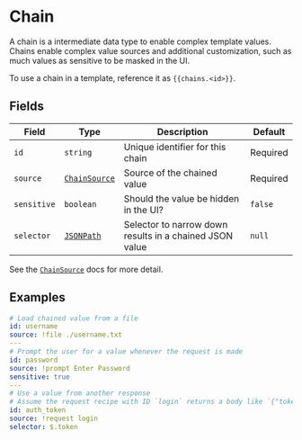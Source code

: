 # Chain

A chain is a intermediate data type to enable complex template values. Chains enable complex value sources and additional customization, such as much values as sensitive to be masked in the UI.

To use a chain in a template, reference it as `{{chains.<id>}}`.

## Fields

| Field       | Type                                                                                   | Description                                             | Default  |
| ----------- | -------------------------------------------------------------------------------------- | ------------------------------------------------------- | -------- |
| `id`        | `string`                                                                               | Unique identifier for this chain                        | Required |
| `source`    | [`ChainSource`](./chain_source.md)                                                     | Source of the chained value                             | Required |
| `sensitive` | `boolean`                                                                              | Should the value be hidden in the UI?                   | `false`  |
| `selector`  | [`JSONPath`](https://www.ietf.org/archive/id/draft-goessner-dispatch-jsonpath-00.html) | Selector to narrow down results in a chained JSON value | `null`   |

See the [`ChainSource`](./chain_source.md) docs for more detail.

## Examples

```yaml
# Load chained value from a file
id: username
source: !file ./username.txt
---
# Prompt the user for a value whenever the request is made
id: password
source: !prompt Enter Password
sensitive: true
---
# Use a value from another response
# Assume the request recipe with ID `login` returns a body like `{"token": "foo"}`
id: auth_token
source: !request login
selector: $.token
```
